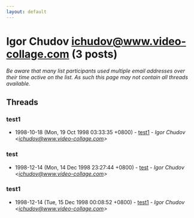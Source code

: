 ```yaml
---
layout: default
---
```


# Igor Chudov <ichudov@www.video-collage.com> (3 posts)

_Be aware that many list participants used multiple email addresses over their time active on the list. As such this page may not contain all threads available._

## Threads

### test1
+ 1998-10-18 (Mon, 19 Oct 1998 03:33:35 +0800) - [test1](/archive/1998/10/82add217e495d3a0d745e4098d0d6062ea92104b127331f8f9c426c3077fc50d) - _Igor Chudov \<ichudov@www.video-collage.com\>_

### test
+ 1998-12-14 (Mon, 14 Dec 1998 23:27:44 +0800) - [test](/archive/1998/12/17e925bbd8c09b86b2d23945217beafe4915d1861e51f5a1193768d011a99915) - _Igor Chudov \<ichudov@www.video-collage.com\>_

### test1
+ 1998-12-14 (Tue, 15 Dec 1998 00:08:52 +0800) - [test1](/archive/1998/12/1a27297d75ccee0c3b69a3c4e591bf4fc34825bd152868807a8c01227efcc534) - _Igor Chudov \<ichudov@www.video-collage.com\>_

